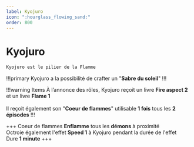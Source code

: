 ```yaml
---
label: Kyojuro
icon: ":hourglass_flowing_sand:"
order: 800
---
```


# Kyojuro

```txt
Kyojuro est le pilier de la Flamme
```

!!!primary
Kyojuro a la possibilité de crafter un "**Sabre du soleil**"
!!!

!!!warning Items
À l’annonce des rôles, Kyojuro reçoit un livre **Fire aspect 2** et un livre **Flame 1** <br>
<br>
Il reçoit également son "**Coeur de flammes**" utilisable **1 fois** tous les **2 épisodes**
!!!

+++ Coeur de flammes
**Enflamme** tous les **démons** à proximité <br>
Octroie également l'effet **Speed 1** à Kyojuro pendant la durée de l'effet <br>
Dure **1 minute**
+++
